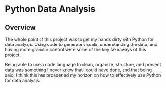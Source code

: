 
# Python Data Analysis

## Overview

The whole point of this project was to get my hands dirty with Python for data analysis. Using code to generate visuals, understanding the data, and having more granular control were some of the key takeaways of this project. 


Being able to use a code language to clean, organize, structure, and present data was something I never knew that I could have done, and that being said, I think this has broadened my horizon on how to effectively use Python for data analysis.

